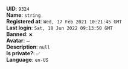 **UID**: `9324`  
**Name**: `string`  
**Registered at**: `Wed, 17 Feb 2021 10:21:45 GMT`  
**Last login**: `Sat, 18 Jun 2022 09:13:50 GMT`  
**Banned**: `❌`  
**Avatar**: `➖`  
**Description**: ```null```  
**Is private?**: `✅`  
**Language**: `en-US`